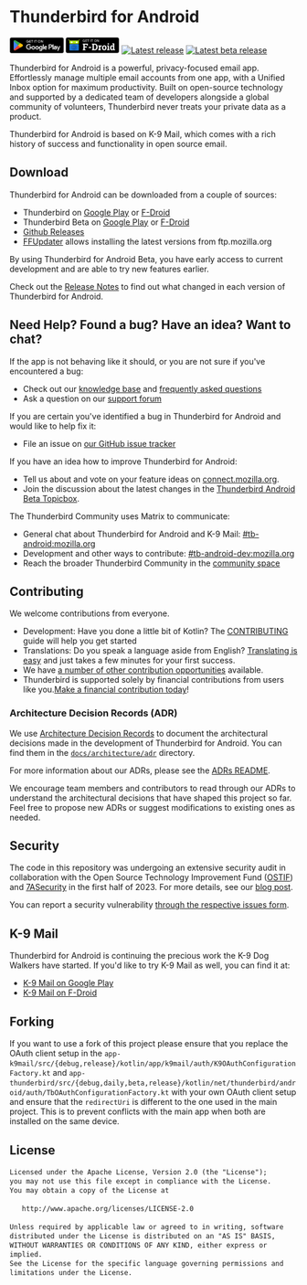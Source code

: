 # Thunderbird for Android

<a href="https://play.google.com/store/apps/details?id=net.thunderbird.android&referrer=utm_campaign%3Dandroid_metadata%26utm_medium%3Dweb%26utm_source%3Dgithub.com%26utm_content%3Dbadge" target="_blank"><img src="./docs/assets/get-it-on-play.png" alt="Get it on Google Play" height="28"></a>
<a href="https://f-droid.org/packages/net.thunderbird.android"><img src="./docs/assets/get-it-on-fdroid.png" alt="Get it on F-Droid" height="28"></a>
[![Latest release](https://img.shields.io/github/release/thunderbird/thunderbird-android.svg?style=for-the-badge&filter=THUNDERBIRD_*&logo=thunderbird)](https://github.com/thunderbird/thunderbird-android/releases/latest)
[![Latest beta release](https://img.shields.io/github/release/thunderbird/thunderbird-android.svg?include_prereleases&style=for-the-badge&label=beta&filter=THUNDERBIRD_*b*&logo=thunderbird)](https://github.com/thunderbird/thunderbird-android/releases)

Thunderbird for Android is a powerful, privacy-focused email app. Effortlessly manage multiple email accounts from one app, with a Unified Inbox option for maximum productivity. Built on open-source technology and supported by a dedicated team of developers alongside a global community of volunteers, Thunderbird never treats your private data as a product.

Thunderbird for Android is based on K-9 Mail, which comes with a rich history of success and functionality in open source email.

## Download

Thunderbird for Android can be downloaded from a couple of sources:

- Thunderbird on [Google Play](https://play.google.com/store/apps/details?id=net.thunderbird.android&referrer=utm_campaign%3Dandroid_metadata%26utm_medium%3Dweb%26utm_source%3Dgithub.com%26utm_content%3Dlink) or [F-Droid](https://f-droid.org/packages/net.thunderbird.android)
- Thunderbird Beta on [Google Play](https://play.google.com/store/apps/details?id=net.thunderbird.android.beta&referrer=utm_campaign%3Dandroid_metadata%26utm_medium%3Dweb%26utm_source%3Dgithub.com%26utm_content%3Dlink) or [F-Droid](https://f-droid.org/packages/net.thunderbird.android.beta)
- [Github Releases](https://github.com/thunderbird/thunderbird-android/releases)
- [FFUpdater](https://f-droid.org/packages/de.marmaro.krt.ffupdater/) allows installing the latest versions from ftp.mozilla.org

By using Thunderbird for Android Beta, you have early access to current development and are able to try new features earlier.

Check out the [Release Notes](https://github.com/thunderbird/thunderbird-android/releases) to find out what changed in each version of Thunderbird for Android.

## Need Help? Found a bug? Have an idea? Want to chat?

If the app is not behaving like it should, or you are not sure if you've encountered a bug:

- Check out our [knowledge base](https://support.mozilla.org/products/thunderbird-android) and [frequently asked questions](https://support.mozilla.org/kb/thunderbird-android-8-faq)
- Ask a question on our [support forum](https://support.mozilla.org/en-US/questions/new/thunderbird-android)

If you are certain you've identified a bug in Thunderbird for Android and would like to help fix it:

- File an issue on [our GitHub issue tracker](https://github.com/thunderbird/thunderbird-android/issues)

If you have an idea how to improve Thunderbird for Android:

- Tell us about and vote on your feature ideas on [connect.mozilla.org](https://connect.mozilla.org/t5/ideas/idb-p/ideas/label-name/thunderbird%20android).
- Join the discussion about the latest changes in the [Thunderbird Android Beta Topicbox](https://thunderbird.topicbox.com/groups/android-beta).

The Thunderbird Community uses Matrix to communicate:

- General chat about Thunderbird for Android and K-9 Mail: [#tb-android:mozilla.org](https://matrix.to/#/#tb-android:mozilla.org)
- Development and other ways to contribute: [#tb-android-dev:mozilla.org](https://matrix.to/#/#tb-android-dev:mozilla.org)
- Reach the broader Thunderbird Community in the [community space](https://matrix.to/#/#thunderbird-community:mozilla.org)

## Contributing

We welcome contributions from everyone.

- Development: Have you done a little bit of Kotlin? The [CONTRIBUTING](docs/CONTRIBUTING.md) guide will help you get started
- Translations: Do you speak a language aside from English? [Translating is easy](https://hosted.weblate.org/projects/tb-android/) and just takes a few minutes for your first success.
- We have [a number of other contribution opportunities](https://blog.thunderbird.net/2024/09/contribute-to-thunderbird-for-android/) available.
- Thunderbird is supported solely by financial contributions from users like you.[Make a financial contribution today](https://www.thunderbird.net/donate/mobile/?form=tfa)!

### Architecture Decision Records (ADR)

We use [Architecture Decision Records](https://adr.github.io/) to document the architectural decisions made in the
development of Thunderbird for Android. You can find them in the [`docs/architecture/adr`](docs/architecture/adr) directory.

For more information about our ADRs, please see the [ADRs README](docs/architecture/adr/README.md).

We encourage team members and contributors to read through our ADRs to understand the architectural decisions that
have shaped this project so far. Feel free to propose new ADRs or suggest modifications to existing ones as needed.

## Security

The code in this repository was undergoing an extensive security audit in collaboration with the Open Source Technology
Improvement Fund ([OSTIF](https://ostif.org/)) and [7ASecurity](https://7asecurity.com/) in the first half of 2023. For
more details, see
our [blog post](https://blog.thunderbird.net/2023/07/k-9-mail-collaborates-with-ostif-and-7asecurity-security-audit/).

You can report a security vulnerability [through the respective issues form](https://github.com/thunderbird/thunderbird-android/security/advisories/new).

## K-9 Mail

Thunderbird for Android is continuing the precious work the K-9 Dog Walkers have started. If you'd like to try K-9 Mail as well, you can find it at:

- [K-9 Mail on Google Play](https://play.google.com/store/apps/details?id=com.fsck.k9&utm_source=thunderbird-android-github&utm_campaign=download-section)
- [K-9 Mail on F-Droid](https://f-droid.org/repository/browse/?fdid=com.fsck.k9)

## Forking

If you want to use a fork of this project please ensure that you replace the OAuth client setup in the `app-k9mail/src/{debug,release}/kotlin/app/k9mail/auth/K9OAuthConfigurationFactory.kt` and `app-thunderbird/src/{debug,daily,beta,release}/kotlin/net/thunderbird/android/auth/TbOAuthConfigurationFactory.kt` with your own OAuth client setup and ensure that the `redirectUri` is different to the one used in the main project. This is to prevent conflicts with the main app when both are installed on the same device.

## License

    Licensed under the Apache License, Version 2.0 (the "License");
    you may not use this file except in compliance with the License.
    You may obtain a copy of the License at

       http://www.apache.org/licenses/LICENSE-2.0

    Unless required by applicable law or agreed to in writing, software
    distributed under the License is distributed on an "AS IS" BASIS,
    WITHOUT WARRANTIES OR CONDITIONS OF ANY KIND, either express or implied.
    See the License for the specific language governing permissions and
    limitations under the License.
